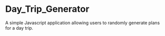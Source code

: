 # Day_Trip_Generator

A simple Javascript application allowing users to randomly generate plans for a day trip.
